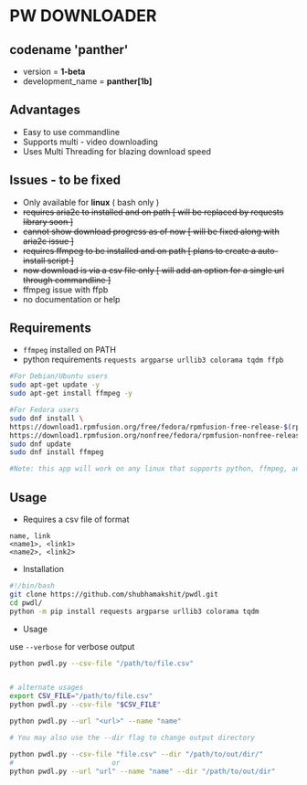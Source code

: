 # PW DOWNLOADER

## codename 'panther'
- version = **1-beta**
- development_name = **panther[1b]**

## Advantages
- Easy to use commandline
- Supports multi - video downloading
- Uses Multi Threading for blazing download speed

## Issues - to be fixed
- Only available for **linux** ( bash only )
- ~~requires aria2c to installed and on path [ will be replaced by requests library soon ]~~
- ~~cannot show download progress as of now [ will be fixed along with aria2c issue ]~~
- ~~requires ffmpeg to be installed and on path [ plans to create a auto-install script ]~~
- ~~now download is via a csv file only [ will add an option for a single url through commandline ]~~
- ffmpeg issue with ffpb
- no documentation or help

## Requirements
- `ffmpeg` installed on PATH
- python requirements `requests argparse urllib3 colorama tqdm ffpb`

```bash
#For Debian/Ubuntu users
sudo apt-get update -y
sudo apt-get install ffmpeg -y

#For Fedora users
sudo dnf install \
https://download1.rpmfusion.org/free/fedora/rpmfusion-free-release-$(rpm -E %fedora).noarch.rpm \
https://download1.rpmfusion.org/nonfree/fedora/rpmfusion-nonfree-release-$(rpm -E %fedora).noarch.rpm
sudo dnf update
sudo dnf install ffmpeg

#Note: this app will work on any linux that supports python, ffmpeg, and python-requirements
```



## Usage 

- Requires a csv file of format
```csv
name, link
<name1>, <link1>
<name2>, <link2>
```
- Installation
```bash
#!/bin/bash 
git clone https://github.com/shubhamakshit/pwdl.git
cd pwdl/
python -m pip install requests argparse urllib3 colorama tqdm
```
- Usage

use `--verbose` for verbose output

```bash
python pwdl.py --csv-file "/path/to/file.csv"
```

```bash

# alternate usages 
export CSV_FILE="/path/to/file.csv"
python pwdl.py --csv-file "$CSV_FILE"

python pwdl.py --url "<url>" --name "name"

# You may also use the --dir flag to change output directory

python pwdl.py --csv-file "file.csv" --dir "/path/to/out/dir/"
#                        or
python pwdl.py --url "url" --name "name" --dir "/path/to/out/dir"
```

